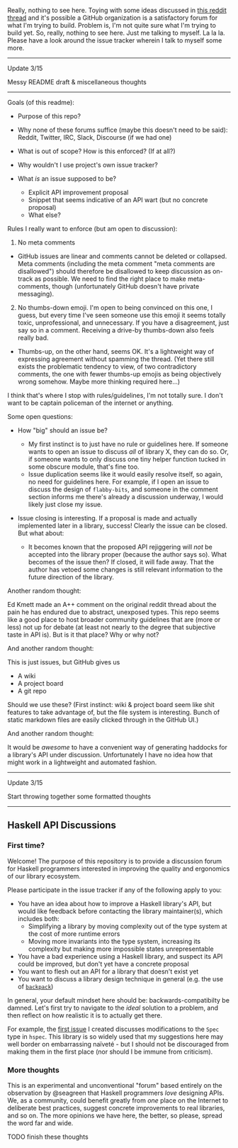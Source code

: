 Really, nothing to see here. Toying with some ideas discussed in 
[this reddit thread](https://www.reddit.com/r/haskell/comments/83qcak/haskell_needs_better_libraries_a_proposal/) and it's 
possible a GitHub organization is a satisfactory forum for what I'm trying to build. Problem is, I'm not quite sure what I'm 
trying to build yet. So, really, nothing to see here. Just me talking to myself. La la la. Please have a look around the issue
tracker wherein I talk to myself some more.

---

Update 3/15

Messy README draft & miscellaneous thoughts

---

Goals (of this readme):

- Purpose of this repo?

- Why none of these forums suffice (maybe this doesn't need to be said): Reddit, Twitter, IRC, Slack, Discourse (if we had one)

- What is out of scope? How is this enforced? (If at all?)

- Why wouldn't I use project's own issue tracker?

- What _is_ an issue supposed to be?
  - Explicit API improvement proposal
  - Snippet that seems indicative of an API wart (but no concrete proposal)
  - What else?

Rules I really want to enforce (but am open to discussion):

1. No meta comments
  - GitHub issues are linear and comments cannot be deleted or collapsed. Meta comments (including the meta comment "meta comments are disallowed") should therefore be disallowed to keep discussion as on-track as possible. We need to find the right place to make meta-comments, though (unfortunately GitHub doesn't have private messaging).

2. No thumbs-down emoji. I'm open to being convinced on this one, I guess, but every time I've seen someone use this emoji it seems totally toxic, unprofessional, and unnecessary. If you have a disagreement, just say so in a comment. Receiving a drive-by thumbs-down also feels really bad.
  - Thumbs-up, on the other hand, seems OK. It's a lightweight way of expressing agreement without spamming the thread. (Yet there still exists the problematic tendency to view, of two contradictory comments, the one with fewer thumbs-up emojis as being objectively wrong somehow. Maybe more thinking required here...)
  
I think that's where I stop with rules/guidelines, I'm not totally sure. I don't want to be captain policeman of the internet or anything.

Some open questions:

- How "big" should an issue be?
  - My first instinct is to just have no rule or guidelines here. If someone wants to open an issue to discuss _all_ of library X, they can do so. Or, if someone wants to only discuss one tiny helper function tucked in some obscure module, that's fine too.
  - Issue duplication seems like it would easily resolve itself, so again, no need for guidelines here. For example, if I open an issue to discuss the design of `flabby-bits`, and someone in the comment section informs me there's already a discussion underway, I would likely just close my issue.

- Issue closing is interesting. If a proposal is made and actually implemented later in a library, success! Clearly the issue can be closed. But what about:
  - It becomes known that the proposed API rejiggering will _not_ be accepted into the library proper (because the author says so). What becomes of the issue then? If closed, it will fade away. That the author has vetoed some changes is still relevant information to the future direction of the library.
  
Another random thought:

Ed Kmett made an A++ comment on the original reddit thread about the pain he has endured due to abstract, unexposed types. This repo seems like a good place to host broader community guidelines that are (more or less) not up for debate (at least not nearly to the degree that subjective taste in API is). But is it that place? Why or why not?

And another random thought:

This is just issues, but GitHub gives us

- A wiki
- A project board
- A git repo

Should we use these? (First instinct: wiki & project board seem like shit features to take advantage of, but the file system is interesting. Bunch of static markdown files are easily clicked through in the GitHub UI.)

And another random thought:

It would be _awesome_ to have a convenient way of generating haddocks for a library's API under discussion. Unfortunately I have no idea how that might work in a lightweight and automated fashion.

---

Update 3/15

Start throwing together some formatted thoughts

---

## Haskell API Discussions

### First time?

Welcome! The purpose of this repository is to provide a discussion forum for Haskell programmers interested in improving the quality and ergonomics of our library ecosystem.

Please participate in the issue tracker if any of the following apply to you:

- You have an idea about how to improve a Haskell library's API, but would like feedback before contacting the library maintainer(s), which includes both:
  - Simplifying a library by moving complexity out of the type system at the cost of more runtime errors
  - Moving more invariants into the type system, increasing its complexity but making more impossible states unrepresentable
- You have a bad experience using a Haskell library, and suspect its API could be improved, but don't yet have a concrete proposal
- You want to flesh out an API for a library that doesn't exist yet
- You want to discuss a library design technique in general (e.g. the use of [`backpack`](https://ghc.haskell.org/trac/ghc/wiki/Backpack))

In general, your default mindset here should be: backwards-compatibilty be damned. Let's first try to navigate to the _ideal_ solution to a problem, and then reflect on how realistic it is to actually get there.

For example, the [first issue](https://github.com/haskell-api-discussions/haskell-api-discussions/issues/1) I created discusses modifications to the `Spec` type in `hspec`. This library is so widely used that my suggestions here may well border on embarrassing naïveté - but I should not be discouraged from making them in the first place (nor should I be immune from criticism).

### More thoughts

This is an experimental and unconventional "forum" based entirely on the observation by @seagreen that Haskell programmers _love_ designing APIs. We, as a community, could benefit greatly from _one_ place on the Internet to deliberate best practices, suggest concrete improvements to real libraries, and so on. The more opinions we have here, the better, so please, spread the word far and wide.

TODO finish these thoughts

